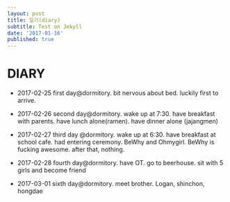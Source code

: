 ```yaml
---
layout: post
title: 일기(diary)
subtitle: Test on Jekyll
date: '2017-01-16'
published: true
---
```


# DIARY


* 2017-02-25 first day@dormitory. bit nervous about bed. luckily first to arrive.

* 2017-02-26 second day@dormitory. wake up at 7:30. have breakfast with parents. have lunch alone(ramen). have dinner alone (jajangmen)

* 2017-02-27 third day @dormitory. wake up at 6:30. have breakfast at school cafe. had entering ceremony. BeWhy and Ohmygirl. BeWhy is fucking awesome. after that, nothing. 

* 2017-02-28 fourth day@dormitory. have OT. go to beerhouse. sit with 5 girls and become friend

* 2017-03-01 sixth day@dormitory. meet brother. Logan, shinchon, hongdae
